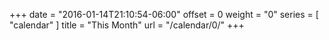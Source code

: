 +++
date = "2016-01-14T21:10:54-06:00"
offset = 0
weight = "0"
series = [ "calendar" ]
title = "This Month"
url = "/calendar/0/"
+++
